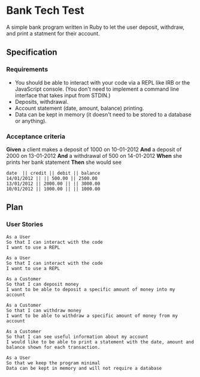 # Bank Tech Test
 
A simple bank program written in Ruby to let the user deposit, withdraw, and print a statment for their account.
 
## Specification
 
### Requirements
 
- You should be able to interact with your code via a REPL like IRB or the JavaScript console. (You don't need to implement a command line interface that takes input from STDIN.)
- Deposits, withdrawal.
- Account statement (date, amount, balance) printing.
- Data can be kept in memory (it doesn't need to be stored to a database or anything).
 
### Acceptance criteria
 
**Given** a client makes a deposit of 1000 on 10-01-2012
**And** a deposit of 2000 on 13-01-2012
**And** a withdrawal of 500 on 14-01-2012
**When** she prints her bank statement
**Then** she would see
 
```
date  || credit || debit || balance
14/01/2012 || || 500.00 || 2500.00
13/01/2012 || 2000.00 || || 3000.00
10/01/2012 || 1000.00 || || 1000.00
```
 
## Plan
 
### User Stories
 
```
As a User
So that I can interact with the code
I want to use a REPL
```

```
As a User
So that I can interact with the code
I want to use a REPL
```

```
As a Customer
So that I can deposit money
I want to be able to deposit a specific amount of money into my account
```

```
As a Customer
So that I can withdraw money
I want to be able to withdraw a specific amount of money from my account
```

```
As a Customer
So that I can see useful information about my account
I would like to be able to print a statement with the date, amount and balance shown for each transaction.
```

```
As a User
So that we keep the program minimal
Data can be kept in memory and will not require a database
```

